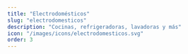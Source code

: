 ```yaml
---
title: "Electrodomésticos"
slug: "electrodomesticos"
description: "Cocinas, refrigeradoras, lavadoras y más"
icon: "/images/icons/electrodomesticos.svg"
order: 3
---
```

